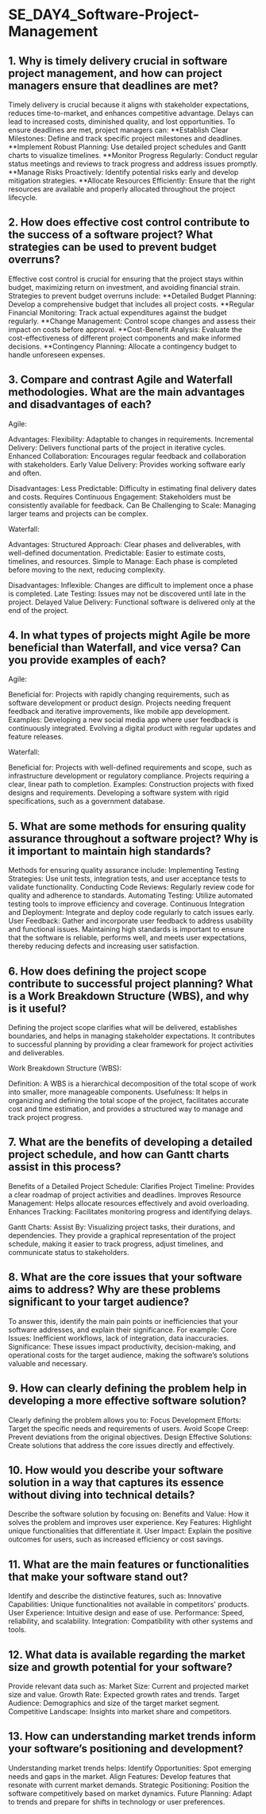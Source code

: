 # SE_DAY4_Software-Project-Management
## 1. Why is timely delivery crucial in software project management, and how can project managers ensure that deadlines are met?
Timely delivery is crucial because it aligns with stakeholder expectations, reduces time-to-market, and enhances competitive advantage. Delays can lead to increased costs, diminished quality, and lost opportunities. To ensure deadlines are met, project managers can:
**Establish Clear Milestones: Define and track specific project milestones and deadlines.
**Implement Robust Planning: Use detailed project schedules and Gantt charts to visualize timelines.
**Monitor Progress Regularly: Conduct regular status meetings and reviews to track progress and address issues promptly.
**Manage Risks Proactively: Identify potential risks early and develop mitigation strategies.
**Allocate Resources Efficiently: Ensure that the right resources are available and properly allocated throughout the project lifecycle.

## 2. How does effective cost control contribute to the success of a software project? What strategies can be used to prevent budget overruns?
Effective cost control is crucial for ensuring that the project stays within budget, maximizing return on investment, and avoiding financial strain. Strategies to prevent budget overruns include:
**Detailed Budget Planning: Develop a comprehensive budget that includes all project costs.
**Regular Financial Monitoring: Track actual expenditures against the budget regularly.
**Change Management: Control scope changes and assess their impact on costs before approval.
**Cost-Benefit Analysis: Evaluate the cost-effectiveness of different project components and make informed decisions.
**Contingency Planning: Allocate a contingency budget to handle unforeseen expenses.

## 3. Compare and contrast Agile and Waterfall methodologies. What are the main advantages and disadvantages of each?
Agile:

Advantages:
Flexibility: Adaptable to changes in requirements.
Incremental Delivery: Delivers functional parts of the project in iterative cycles.
Enhanced Collaboration: Encourages regular feedback and collaboration with stakeholders.
Early Value Delivery: Provides working software early and often.

Disadvantages:
Less Predictable: Difficulty in estimating final delivery dates and costs.
Requires Continuous Engagement: Stakeholders must be consistently available for feedback.
Can Be Challenging to Scale: Managing larger teams and projects can be complex.

Waterfall:

Advantages:
Structured Approach: Clear phases and deliverables, with well-defined documentation.
Predictable: Easier to estimate costs, timelines, and resources.
Simple to Manage: Each phase is completed before moving to the next, reducing complexity.

Disadvantages:
Inflexible: Changes are difficult to implement once a phase is completed.
Late Testing: Issues may not be discovered until late in the project.
Delayed Value Delivery: Functional software is delivered only at the end of the project.

## 4. In what types of projects might Agile be more beneficial than Waterfall, and vice versa? Can you provide examples of each?
Agile:

Beneficial for:
Projects with rapidly changing requirements, such as software development or product design.
Projects needing frequent feedback and iterative improvements, like mobile app development.
Examples:
Developing a new social media app where user feedback is continuously integrated.
Evolving a digital product with regular updates and feature releases.

Waterfall:

Beneficial for:
Projects with well-defined requirements and scope, such as infrastructure development or regulatory compliance.
Projects requiring a clear, linear path to completion.
Examples:
Construction projects with fixed designs and requirements.
Developing a software system with rigid specifications, such as a government database.

## 5. What are some methods for ensuring quality assurance throughout a software project? Why is it important to maintain high standards?
Methods for ensuring quality assurance include:
Implementing Testing Strategies: Use unit tests, integration tests, and user acceptance tests to validate functionality.
Conducting Code Reviews: Regularly review code for quality and adherence to standards.
Automating Testing: Utilize automated testing tools to improve efficiency and coverage.
Continuous Integration and Deployment: Integrate and deploy code regularly to catch issues early.
User Feedback: Gather and incorporate user feedback to address usability and functional issues.
Maintaining high standards is important to ensure that the software is reliable, performs well, and meets user expectations, thereby reducing defects and increasing user satisfaction.

## 6. How does defining the project scope contribute to successful project planning? What is a Work Breakdown Structure (WBS), and why is it useful?
Defining the project scope clarifies what will be delivered, establishes boundaries, and helps in managing stakeholder expectations. It contributes to successful planning by providing a clear framework for project activities and deliverables.

Work Breakdown Structure (WBS):

Definition: A WBS is a hierarchical decomposition of the total scope of work into smaller, more manageable components.
Usefulness: It helps in organizing and defining the total scope of the project, facilitates accurate cost and time estimation, and provides a structured way to manage and track project progress.

## 7. What are the benefits of developing a detailed project schedule, and how can Gantt charts assist in this process?
Benefits of a Detailed Project Schedule:
Clarifies Project Timeline: Provides a clear roadmap of project activities and deadlines.
Improves Resource Management: Helps allocate resources effectively and avoid overloading.
Enhances Tracking: Facilitates monitoring progress and identifying delays.

Gantt Charts:
Assist By: Visualizing project tasks, their durations, and dependencies. They provide a graphical representation of the project schedule, making it easier to track progress, adjust timelines, and communicate status to stakeholders.

## 8. What are the core issues that your software aims to address? Why are these problems significant to your target audience?
To answer this, identify the main pain points or inefficiencies that your software addresses, and explain their significance. 
For example:
Core Issues: Inefficient workflows, lack of integration, data inaccuracies.
Significance: These issues impact productivity, decision-making, and operational costs for the target audience, making the software’s solutions valuable and necessary.

## 9. How can clearly defining the problem help in developing a more effective software solution?
Clearly defining the problem allows you to:
Focus Development Efforts: Target the specific needs and requirements of users.
Avoid Scope Creep: Prevent deviations from the original objectives.
Design Effective Solutions: Create solutions that address the core issues directly and effectively.

## 10. How would you describe your software solution in a way that captures its essence without diving into technical details?
Describe the software solution by focusing on:
Benefits and Value: How it solves the problem and improves user experience.
Key Features: Highlight unique functionalities that differentiate it.
User Impact: Explain the positive outcomes for users, such as increased efficiency or cost savings.

## 11. What are the main features or functionalities that make your software stand out?
Identify and describe the distinctive features, such as:
Innovative Capabilities: Unique functionalities not available in competitors' products.
User Experience: Intuitive design and ease of use.
Performance: Speed, reliability, and scalability.
Integration: Compatibility with other systems and tools.

## 12. What data is available regarding the market size and growth potential for your software?
Provide relevant data such as:
Market Size: Current and projected market size and value.
Growth Rate: Expected growth rates and trends.
Target Audience: Demographics and size of the target market segment.
Competitive Landscape: Insights into market share and competitors.

## 13. How can understanding market trends inform your software’s positioning and development?
Understanding market trends helps:
Identify Opportunities: Spot emerging needs and gaps in the market.
Align Features: Develop features that resonate with current market demands.
Strategic Positioning: Position the software competitively based on market dynamics.
Future Planning: Adapt to trends and prepare for shifts in technology or user preferences.
